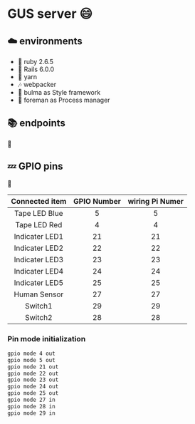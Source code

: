 # GUS server :smile:

## :cloud: environments

- :sushi: ruby 2.6.5
- :train: Rails 6.0.0
- :musical_note: yarn
- :notes: webpacker
- :art: bulma as Style framework
- :dizzy: foreman as Process manager

## :books: endpoints

:construction:

## :zzz: GPIO pins

:construction:

| Connected item | GPIO Number | wiring Pi Numer |
|:--------------:|:-----------:|:---------------:|
| Tape LED Blue  |  5          |  5              |
| Tape LED Red   |  4          |  4              |
| Indicater LED1 | 21          | 21              |
| Indicater LED2 | 22          | 22              |
| Indicater LED3 | 23          | 23              |
| Indicater LED4 | 24          | 24              |
| Indicater LED5 | 25          | 25              |
| Human Sensor   | 27          | 27              |
| Switch1        | 29          | 29              |
| Switch2        | 28          | 28              |

### Pin mode initialization

```sh
gpio mode 4 out
gpio mode 5 out
gpio mode 21 out
gpio mode 22 out
gpio mode 23 out
gpio mode 24 out
gpio mode 25 out
gpio mode 27 in
gpio mode 28 in
gpio mode 29 in
```
